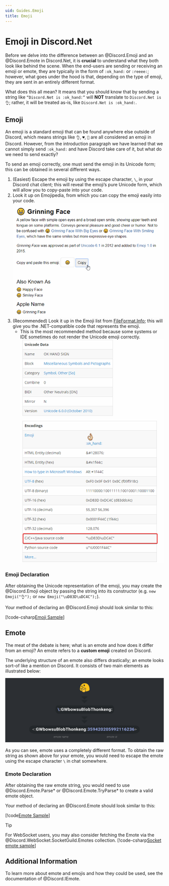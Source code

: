 ```yaml
---
uid: Guides.Emoji
title: Emoji
---
```


# Emoji in Discord.Net

Before we delve into the difference between an @Discord.Emoji and an
@Discord.Emote in Discord.Net, it is **crucial** to understand what
they both look like behind the scene. When the end-users are sending
or receiving an emoji or emote, they are typically in the form of
`:ok_hand:` or `:reeee:`; however, what goes under the hood is that,
depending on the type of emoji, they are sent in an entirely
different format.

What does this all mean? It means that you should know that by
sending a string like `“Discord.Net is :ok_hand:”` will **NOT**
translate to `Discord.Net is 👌`; rather, it will be treated as-is,
like `Discord.Net is :ok_hand:`.

## Emoji

An emoji is a standard emoji that can be found anywhere else outside
of Discord, which means strings like `👌`, `♥`, `👀` are all
considered an emoji in Discord. However, from the
introduction paragraph we have learned that we cannot
simply send `:ok_hand:` and have Discord take
care of it, but what do we need to send exactly?

To send an emoji correctly, one must send the emoji in its Unicode
form; this can be obtained in several different ways.

1. (Easiest) Escape the emoji by using the escape character, `\`, in
 your Discord chat client; this will reveal the emoji’s pure Unicode
 form, which will allow you to copy-paste into your code.
2. Look it up on Emojipedia, from which you can copy the emoji
 easily into your code.
 ![Emojipedia](images/emojipedia.png)
3. (Recommended) Look it up in the Emoji list from [FileFormat.Info];
 this will give you the .NET-compatible code that
 represents the emoji.
    * This is the most recommended method because some systems or
    IDE sometimes do not render the Unicode emoji correctly.
    ![Fileformat Emoji Source Code](images/fileformat-emoji-src.png)

### Emoji Declaration

After obtaining the Unicode representation of the emoji, you may
create the @Discord.Emoji object by passing the string into its
constructor (e.g. `new Emoji("👌");` or `new Emoji("\uD83D\uDC4C");`).

Your method of declaring an @Discord.Emoji should look similar to
this:

[!code-csharp[Emoji Sample](samples/emoji-sample.cs)]

[FileFormat.Info]: https://www.fileformat.info/info/emoji/list.htm

## Emote

The meat of the debate is here; what is an emote and how does it
differ from an emoji? An emote refers to a **custom emoji**
created on Discord.

The underlying structure of an emote also differs drastically; an
emote looks sort-of like a mention on Discord. It consists of two
main elements as illustrated below:

![Emote illustration](images/emote-format.png)

As you can see, emote uses a completely different format. To obtain
the raw string as shown above for your emote, you would need to
escape the emote using the escape character `\` in chat somewhere.

### Emote Declaration

After obtaining the raw emote string, you would need to use
@Discord.Emote.Parse* or @Discord.Emote.TryParse* to create a valid
emote object.

Your method of declaring an @Discord.Emote should look similar to
this:

[!code[Emote Sample](samples/emote-sample.cs)]

> [!TIP]
> For WebSocket users, you may also consider fetching the Emote
> via the @Discord.WebSocket.SocketGuild.Emotes collection.
> [!code-csharp[Socket emote sample](samples/socket-emote-sample.cs)]

## Additional Information

To learn more about emote and emojis and how they could be used,
see the documentation of @Discord.IEmote.
